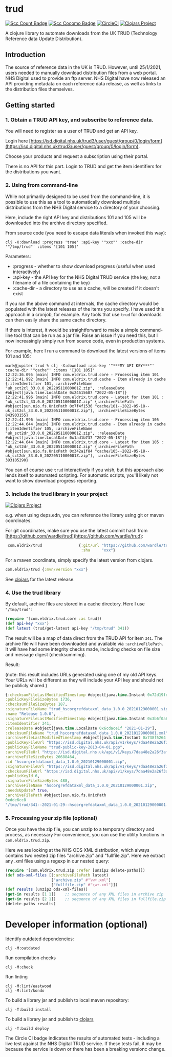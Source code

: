 # trud

[![Scc Count Badge](https://sloc.xyz/github/wardle/trud)](https://github.com/wardle/trud/)
[![Scc Cocomo Badge](https://sloc.xyz/github/wardle/trud?category=cocomo&avg-wage=100000)](https://github.com/wardle/trud/)
[![CircleCI](https://circleci.com/gh/wardle/trud.svg?style=svg)](https://circleci.com/gh/wardle/trud)
[![Clojars Project](https://img.shields.io/clojars/v/com.eldrix/trud.svg)](https://clojars.org/com.eldrix/trud)

A clojure library to automate downloads from the UK TRUD (Technology Reference data Update Distribution).

## Introduction

The source of reference data in the UK is TRUD. However, until 25/1/2021, users needed to manually download distribution files from a web portal. NHS Digital used to provide an ftp server. NHS Digital have now released an API providing metadata on each reference data release, as well as links to the distribution files themselves.

## Getting started

### 1. Obtain a TRUD API key, and subscribe to reference data.

You will need to register as a user of TRUD and get an API key.

Login here [https://isd.digital.nhs.uk/trud3/user/guest/group/0/login/form](https://isd.digital.nhs.uk/trud3/user/guest/group/0/login/form).

Choose your products and request a subscription using their portal. 

There is no API for this part. Login to TRUD and get the item identifiers
for the distributions you want.


### 2. Using from command-line

While not primarily designed to be used from the command-line, it is possible
to use this as a tool to automatically download multiple distributions from
the NHS Digital service to a directory of your choosing.

Here, include the right API key and distributions 101 and 105 will be downloaded
into the archive directory specified.

From source code (you need to escape data literals when invoked this way):

```shell
clj -X:download :progress 'true' :api-key '"xxx"' :cache-dir '"/tmp/trud"' :items '[101 105]'
```

Parameters:
- :progress - whether to show download progress (useful when used interactively)
- :api-key - the API key for the NHS Digital TRUD service (the key, not a filename of a file containing the key)
- :cache-dir - a directory to use as a cache, will be created if it doesn't exist

If you ran the above command at intervals, the cache directory would be 
populated with the latest releases of the items you specify. 
I have used this approach in a cronjob, for example. Any tools that use `trud`
for downloads can then easily share the same cache directory. 

If there is interest, it would be straightforward to make a simple command-line 
tool that can be run as a jar file. Raise an issue if you need this, but I 
now increasingly simply run from source code, even in production systems.

For example, here I run a command to download the latest versions of items 101 and 105:
```shell
mark@jupiter trud % clj -X:download :api-key '"***MY API KEY***"' :cache-dir '"cache"' :items '[101 105]'
12:22:36.095 [main] INFO com.eldrix.trud.core - Processing item 101
12:22:41.992 [main] INFO com.eldrix.trud.cache - Item already in cache {:itemIdentifier 101, :archiveFileName "uk_sct2cl_33.0.0_20220511000001Z.zip", :releaseDate #object[java.time.LocalDate 0x24615687 "2022-05-18"]}
12:22:41.996 [main] INFO com.eldrix.trud.core - Latest for item 101 : "uk_sct2cl_33.0.0_20220511000001Z.zip" {:archiveFilePath #object[sun.nio.fs.UnixPath 0x7f4f1536 "cache/101--2022-05-18--uk_sct2cl_33.0.0_20220511000001Z.zip"], :archiveFileSizeBytes 843903155}
12:22:41.996 [main] INFO com.eldrix.trud.core - Processing item 105
12:22:44.644 [main] INFO com.eldrix.trud.cache - Item already in cache {:itemIdentifier 105, :archiveFileName "uk_sct2dr_33.0.0_20220511000001Z.zip", :releaseDate #object[java.time.LocalDate 0x1ad1b737 "2022-05-18"]}
12:22:44.644 [main] INFO com.eldrix.trud.core - Latest for item 105 : "uk_sct2dr_33.0.0_20220511000001Z.zip" {:archiveFilePath #object[sun.nio.fs.UnixPath 0x342a1f84 "cache/105--2022-05-18--uk_sct2dr_33.0.0_20220511000001Z.zip"], :archiveFileSizeBytes 393105290}
```

You can of course use `trud` interactively if you wish, but this approach also
lends itself to automated scripting. For automatic scripts, you'll likely not
want to show download progress reporting.

### 3. Include the trud library in your project

[![Clojars Project](https://img.shields.io/clojars/v/com.eldrix/trud.svg)](https://clojars.org/com.eldrix/trud)

e.g. when using deps.edn, you can reference the library using git or maven coordinates. 

For git coordinates, make sure you use the latest commit hash from [https://github.com/wardle/trud](https://github.com/wardle/trud):

```clojure
 com.eldrix/trud                {:git/url "https://github.com/wardle/trud.git"
                                 :sha     "xxx"}
```

For a maven coordinate, simply specify the latest version from clojars.

```clojure
com.eldrix/trud {:mvn/version "xxx"}
```

See [clojars](https://clojars.org/com.eldrix/trud) for the latest release.

### 4. Use the trud library 

By default, archive files are stored in a cache directory. 
Here I use `"/tmp/trud"`:

```clojure
(require '[com.eldrix.trud.core :as trud])
(def api-key "xxx")
(def latest (trud/get-latest api-key "/tmp/trud" 341))
```

The result will be a map of data direct from the TRUD API for item `341`.
The archive file will have been downloaded and available via `:archiveFilePath`.
It will have had some integrity checks made, including checks on file size
and message digest (checksumming).

Result:

(note: this result includes URLs generated using one of my old API keys. 
Your URLs will be different as they will include your API key and should not
be publicly shared.)

```clojure
{:checksumFileLastModifiedTimestamp #object[java.time.Instant 0x72d19fd2 "2021-01-29T13:28:21Z"],
:publicKeyFileSizeBytes 1736,
:checksumFileSizeBytes 187,
:signatureFileName "trud_hscorgrefdataxml_data_1.0.0_20210129000001.sig",
:name "Release 1.0.0",
:signatureFileLastModifiedTimestamp #object[java.time.Instant 0x3b6f0a6f "2021-01-29T13:28:24Z"],
:itemIdentifier 341,
:releaseDate #object[java.time.LocalDate 0x6cdace1f "2021-01-29"],
:checksumFileName "trud_hscorgrefdataxml_data_1.0.0_20210129000001.xml",
:archiveFileLastModifiedTimestamp #object[java.time.Instant 0x738f5264 "2021-01-29T13:26:23Z"],
:publicKeyFileUrl "https://isd.digital.nhs.uk/api/v1/keys/7daa48e2a26f3afeef6f6c2a2feb00b62bcbe68b/files/public-keys/trud-public-key-2013-04-01.pgp",
:publicKeyFileName "trud-public-key-2013-04-01.pgp",
:archiveFileUrl "https://isd.digital.nhs.uk/api/v1/keys/7daa48e2a26f3afeef6f6c2a2feb00b62bcbe68b/files/ODS/1.0.0/HSCORGREFDATAXML_DATA/hscorgrefdataxml_data_1.0.0_20210129000001.zip",
:archiveFileSizeBytes 26688464,
:id "hscorgrefdataxml_data_1.0.0_20210129000001.zip",
:signatureFileUrl "https://isd.digital.nhs.uk/api/v1/keys/7daa48e2a26f3afeef6f6c2a2feb00b62bcbe68b/files/ODS/1.0.0/HSCORGREFDATAXML_DATA/trud_hscorgrefdataxml_data_1.0.0_20210129000001.xml.asc",
:checksumFileUrl "https://isd.digital.nhs.uk/api/v1/keys/7daa48e2a26f3afeef6f6c2a2feb00b62bcbe68b/files/ODS/1.0.0/HSCORGREFDATAXML_DATA/trud_hscorgrefdataxml_data_1.0.0_20210129000001.xml",
:publicKeyId 6,
:signatureFileSizeBytes 488,
:archiveFileName "hscorgrefdataxml_data_1.0.0_20210129000001.zip",
:needsUpdate? true,
:archiveFilePath #object[sun.nio.fs.UnixPath
0xdde6cc8
"/tmp/trud/341--2021-01-29--hscorgrefdataxml_data_1.0.0_20210129000001.zip"]}
```

### 5. Processing your zip file (optional)

Once you have the zip file, you can unzip to a temporary directory and
process, as necessary For convenience, you can use the utility functions in
`com.eldrix.trud.zip`.

Here we are looking at the NHS ODS XML distribution, which always contains
two nested zip files "archive.zip" and "fullfile.zip". Here we extract 
any .xml files using a regexp in our nested query:

```clojure
(require '[com.eldrix.trud.zip :refer [unzip2 delete-paths]])
(def ods-xml-files [(:archiveFilePath latest)
                    ["archive.zip" #"\w+.xml"]
                    ["fullfile.zip" #"\w+.xml"]])
(def results (unzip2 ods-xml-files))
(get-in results [1 1])    ;; sequence of any XML files in archive zip
(get-in results [2 1])    ;; sequence of any XML files in fullfile.zip
(delete-paths results)
```


# Developer information (optional)

Identify outdated dependencies:
```shell
clj -M:outdated
```

Run compilation checks

```shell
clj -M:check
```

Run linting

```shell
clj -M:lint/eastwood
clj -M:lint/kondo

```

To build a library jar and publish to local maven repository:
```shell
clj -T:build install
```

To build a library jar and publish to [clojars](https://clojars.org)

```shell
clj -T:build deploy
```

The Circle CI badge indicates the results of automated tests - including a live test against the NHS Digital TRUD service. 
If these tests fail, it may be because the service is down or there has been a breaking versionc change.


